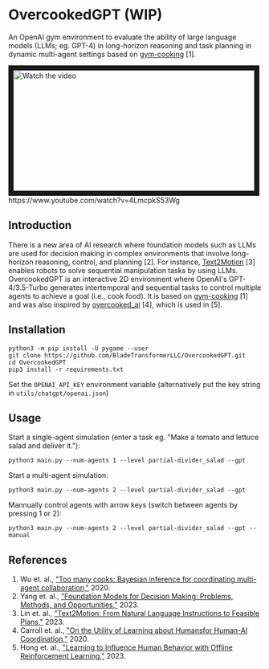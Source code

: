 # OvercookedGPT (WIP)
An OpenAI gym environment to evaluate the ability of large language models (LLMs; eg. GPT-4) in long-horizon reasoning and task planning in dynamic multi-agent settings based on [gym-cooking](https://github.com/rosewang2008/gym-cooking) [1].

<a href="https://www.youtube.com/watch?v=4LmcpkS53Wg" target="_blank">
 <img src="http://img.youtube.com/vi/4LmcpkS53Wg/mqdefault.jpg" alt="Watch the video" width="480" height="240" border="10" />
</a>
<br />
https://www.youtube.com/watch?v=4LmcpkS53Wg

## Introduction
There is a new area of AI research where foundation models such as LLMs are used for decision making in complex environments that involve long-horizon reasoning, control, and planning [2]. For instance, [Text2Motion](https://sites.google.com/stanford.edu/text2motion) [3] enables robots to solve sequential manipulation tasks by using LLMs. OvercookedGPT is an interactive 2D environment where OpenAI's GPT-4/3.5-Turbo generates intertemporal and sequential tasks to control multiple agents to achieve a goal (i.e., cook food). It is based on [gym-cooking](https://github.com/rosewang2008/gym-cooking) [1] and was also inspired by [overcooked_ai](https://github.com/HumanCompatibleAI/overcooked_ai) [4], which is used in [5].

## Installation
```
python3 -m pip install -U pygame --user
git clone https://github.com/BladeTransformerLLC/OvercookedGPT.git
cd OvercookedGPT
pip3 install -r requirements.txt
```

Set the `OPENAI_API_KEY` environment variable (alternatively put the key string in `utils/chatgpt/openai.json`)

## Usage
Start a single-agent simulation (enter a task eg. "Make a tomato and lettuce salad and deliver it."):
```
python3 main.py --num-agents 1 --level partial-divider_salad --gpt
```

Start a multi-agent simulation:
```
python3 main.py --num-agents 2 --level partial-divider_salad --gpt
```

Mannually control agents with arrow keys (switch between agents by pressing 1 or 2):
```
python3 main.py --num-agents 2 --level partial-divider_salad --gpt --manual
```

## References
1. Wu et. al., ["Too many cooks: Bayesian inference for coordinating multi-agent collaboration,"](https://arxiv.org/abs/2003.11778) 2020.
2. Yang et. al., ["Foundation Models for Decision Making: Problems, Methods, and Opportunities,"](https://arxiv.org/abs/2303.04129) 2023.
3. Lin et. al., ["Text2Motion: From Natural Language Instructions to Feasible Plans,"](https://arxiv.org/abs/2303.12153) 2023.
4. Carroll et. al., ["On the Utility of Learning about Humansfor Human-AI Coordination,"](https://arxiv.org/abs/1910.05789) 2020.
5. Hong et. al., ["Learning to Influence Human Behavior with Offline Reinforcement Learning,"](https://arxiv.org/abs/2303.02265) 2023.
